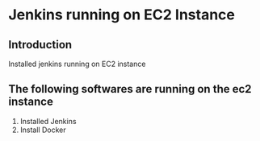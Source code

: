 # Jenkins running on EC2 Instance

## Introduction

Installed jenkins running on EC2 instance

## The following softwares are running on the ec2 instance
1. Installed Jenkins 
2. Install Docker